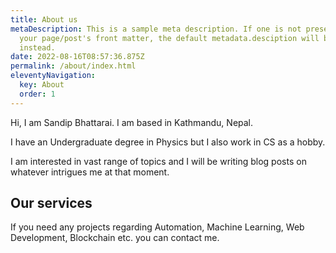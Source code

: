 ```yaml
---
title: About us
metaDescription: This is a sample meta description. If one is not present in
  your page/post's front matter, the default metadata.desciption will be used
  instead.
date: 2022-08-16T08:57:36.875Z
permalink: /about/index.html
eleventyNavigation:
  key: About
  order: 1
---
```

Hi, I am Sandip Bhattarai. I am based in Kathmandu, Nepal.

I have an Undergraduate degree in Physics but I also work in CS as a hobby.

I am interested in vast range of topics and I will be writing blog posts on whatever intrigues me at that moment.

## Our services

If you need any projects regarding Automation, Machine Learning, Web Development, Blockchain etc. you can contact me. 


